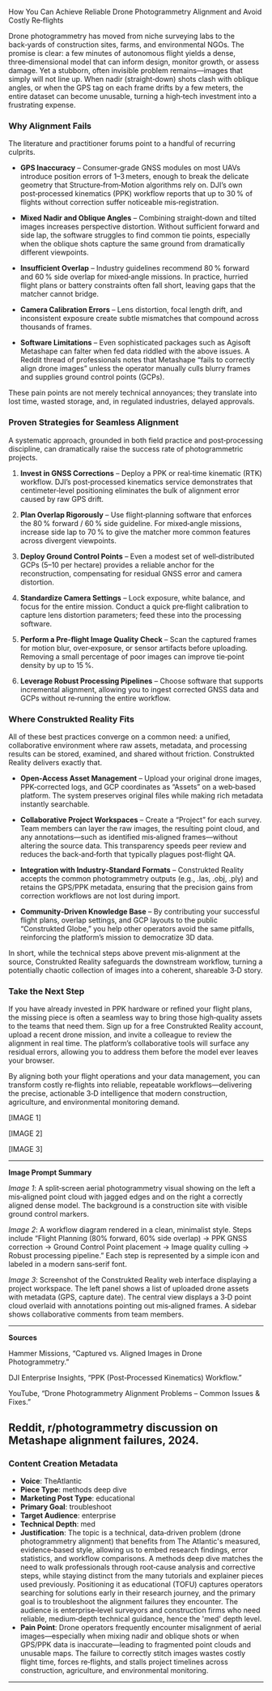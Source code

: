 How You Can Achieve Reliable Drone Photogrammetry Alignment and Avoid Costly Re‑flights  

Drone photogrammetry has moved from niche surveying labs to the back‑yards of construction sites, farms, and environmental NGOs. The promise is clear: a few minutes of autonomous flight yields a dense, three‑dimensional model that can inform design, monitor growth, or assess damage. Yet a stubborn, often invisible problem remains—images that simply will not line up. When nadir (straight‑down) shots clash with oblique angles, or when the GPS tag on each frame drifts by a few meters, the entire dataset can become unusable, turning a high‑tech investment into a frustrating expense.  

### Why Alignment Fails  

The literature and practitioner forums point to a handful of recurring culprits.  

* **GPS Inaccuracy** – Consumer‑grade GNSS modules on most UAVs introduce position errors of 1–3 meters, enough to break the delicate geometry that Structure‑from‑Motion algorithms rely on. DJI’s own post‑processed kinematics (PPK) workflow reports that up to 30 % of flights without correction suffer noticeable mis‑registration.  

* **Mixed Nadir and Oblique Angles** – Combining straight‑down and tilted images increases perspective distortion. Without sufficient forward and side lap, the software struggles to find common tie points, especially when the oblique shots capture the same ground from dramatically different viewpoints.  

* **Insufficient Overlap** – Industry guidelines recommend 80 % forward and 60 % side overlap for mixed‑angle missions. In practice, hurried flight plans or battery constraints often fall short, leaving gaps that the matcher cannot bridge.  

* **Camera Calibration Errors** – Lens distortion, focal length drift, and inconsistent exposure create subtle mismatches that compound across thousands of frames.  

* **Software Limitations** – Even sophisticated packages such as Agisoft Metashape can falter when fed data riddled with the above issues. A Reddit thread of professionals notes that Metashape “fails to correctly align drone images” unless the operator manually culls blurry frames and supplies ground control points (GCPs).  

These pain points are not merely technical annoyances; they translate into lost time, wasted storage, and, in regulated industries, delayed approvals.  

### Proven Strategies for Seamless Alignment  

A systematic approach, grounded in both field practice and post‑processing discipline, can dramatically raise the success rate of photogrammetric projects.  

1. **Invest in GNSS Corrections** – Deploy a PPK or real‑time kinematic (RTK) workflow. DJI’s post‑processed kinematics service demonstrates that centimeter‑level positioning eliminates the bulk of alignment error caused by raw GPS drift.  

2. **Plan Overlap Rigorously** – Use flight‑planning software that enforces the 80 % forward / 60 % side guideline. For mixed‑angle missions, increase side lap to 70 % to give the matcher more common features across divergent viewpoints.  

3. **Deploy Ground Control Points** – Even a modest set of well‑distributed GCPs (5–10 per hectare) provides a reliable anchor for the reconstruction, compensating for residual GNSS error and camera distortion.  

4. **Standardize Camera Settings** – Lock exposure, white balance, and focus for the entire mission. Conduct a quick pre‑flight calibration to capture lens distortion parameters; feed these into the processing software.  

5. **Perform a Pre‑flight Image Quality Check** – Scan the captured frames for motion blur, over‑exposure, or sensor artifacts before uploading. Removing a small percentage of poor images can improve tie‑point density by up to 15 %.  

6. **Leverage Robust Processing Pipelines** – Choose software that supports incremental alignment, allowing you to ingest corrected GNSS data and GCPs without re‑running the entire workflow.  

### Where Construkted Reality Fits  

All of these best practices converge on a common need: a unified, collaborative environment where raw assets, metadata, and processing results can be stored, examined, and shared without friction. Construkted Reality delivers exactly that.  

* **Open‑Access Asset Management** – Upload your original drone images, PPK‑corrected logs, and GCP coordinates as “Assets” on a web‑based platform. The system preserves original files while making rich metadata instantly searchable.  

* **Collaborative Project Workspaces** – Create a “Project” for each survey. Team members can layer the raw images, the resulting point cloud, and any annotations—such as identified mis‑aligned frames—without altering the source data. This transparency speeds peer review and reduces the back‑and‑forth that typically plagues post‑flight QA.  

* **Integration with Industry‑Standard Formats** – Construkted Reality accepts the common photogrammetry outputs (e.g., .las, .obj, .ply) and retains the GPS/PPK metadata, ensuring that the precision gains from correction workflows are not lost during import.  

* **Community‑Driven Knowledge Base** – By contributing your successful flight plans, overlap settings, and GCP layouts to the public “Construkted Globe,” you help other operators avoid the same pitfalls, reinforcing the platform’s mission to democratize 3D data.  

In short, while the technical steps above prevent mis‑alignment at the source, Construkted Reality safeguards the downstream workflow, turning a potentially chaotic collection of images into a coherent, shareable 3‑D story.  

### Take the Next Step  

If you have already invested in PPK hardware or refined your flight plans, the missing piece is often a seamless way to bring those high‑quality assets to the teams that need them. Sign up for a free Construkted Reality account, upload a recent drone mission, and invite a colleague to review the alignment in real time. The platform’s collaborative tools will surface any residual errors, allowing you to address them before the model ever leaves your browser.  

By aligning both your flight operations and your data management, you can transform costly re‑flights into reliable, repeatable workflows—delivering the precise, actionable 3‑D intelligence that modern construction, agriculture, and environmental monitoring demand.  

[IMAGE 1]  

[IMAGE 2]  

[IMAGE 3]  

---

**Image Prompt Summary**  

*Image 1*: A split‑screen aerial photogrammetry visual showing on the left a mis‑aligned point cloud with jagged edges and on the right a correctly aligned dense model. The background is a construction site with visible ground control markers.  

*Image 2*: A workflow diagram rendered in a clean, minimalist style. Steps include “Flight Planning (80% forward, 60% side overlap) → PPK GNSS correction → Ground Control Point placement → Image quality culling → Robust processing pipeline.” Each step is represented by a simple icon and labeled in a modern sans‑serif font.  

*Image 3*: Screenshot of the Construkted Reality web interface displaying a project workspace. The left panel shows a list of uploaded drone assets with metadata (GPS, capture date). The central view displays a 3‑D point cloud overlaid with annotations pointing out mis‑aligned frames. A sidebar shows collaborative comments from team members.  

---

**Sources**  

Hammer Missions, “Captured vs. Aligned Images in Drone Photogrammetry.”  

DJI Enterprise Insights, “PPK (Post‑Processed Kinematics) Workflow.”  

YouTube, “Drone Photogrammetry Alignment Problems – Common Issues & Fixes.”  

Reddit, r/photogrammetry discussion on Metashape alignment failures, 2024. 
---
### Content Creation Metadata
- **Voice**: TheAtlantic
- **Piece Type**: methods deep dive
- **Marketing Post Type**: educational
- **Primary Goal**: troubleshoot
- **Target Audience**: enterprise
- **Technical Depth**: med
- **Justification**: The topic is a technical, data‑driven problem (drone photogrammetry alignment) that benefits from The Atlantic's measured, evidence‑based style, allowing us to embed research findings, error statistics, and workflow comparisons. A methods deep dive matches the need to walk professionals through root‑cause analysis and corrective steps, while staying distinct from the many tutorials and explainer pieces used previously. Positioning it as educational (TOFU) captures operators searching for solutions early in their research journey, and the primary goal is to troubleshoot the alignment failures they encounter. The audience is enterprise‑level surveyors and construction firms who need reliable, medium‑depth technical guidance, hence the 'med' depth level.
- **Pain Point**: Drone operators frequently encounter misalignment of aerial images—especially when mixing nadir and oblique shots or when GPS/PPK data is inaccurate—leading to fragmented point clouds and unusable maps. The failure to correctly stitch images wastes costly flight time, forces re‑flights, and stalls project timelines across construction, agriculture, and environmental monitoring.
---
